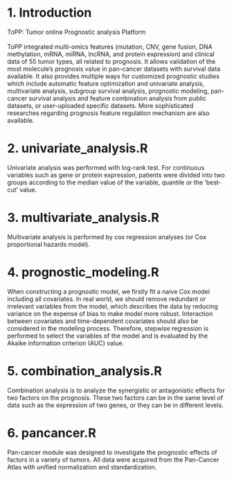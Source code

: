# 1. Introduction
ToPP: Tumor online Prognostic analysis Platform <br><br>
ToPP integrated multi-omics features (mutation, CNV, gene fusion, DNA methylation, mRNA, miRNA, lncRNA, and protein expression) and clinical data of 55 tumor types, all related to prognosis. It allows validation of the most molecule’s prognosis value in pan-cancer datasets with survival data available. It also provides multiple ways for customized prognostic studies which include automatic feature optimization and univariate analysis, multivariate analysis, subgroup survival analysis, prognostic modeling, pan-cancer survival analysis and feature combination analysis from public datasets, or user-uploaded specific datasets. More sophisticated researches regarding prognosis feature regulation mechanism are also available.
# 2. univariate_analysis.R
Univariate analysis was performed with log-rank test. For continuous variables such as gene or protein expression, patients were divided into two groups according to the median value of the variable, quantile or the ‘best-cut’ value.
# 3. multivariate_analysis.R
Multivariate analysis is performed by cox regression analyses (or Cox proportional hazards model).
# 4. prognostic_modeling.R
When constructing a prognostic model, we firstly fit a naive Cox model including all covariates. In real world, we should remove redundant or irrelevant variables from the model, which describes the data by reducing variance on the expense of bias to make model more robust. Interaction between covariates and time-dependent covariates should also be considered in the modeling process. Therefore, stepwise regression is performed to select the variables of the model and is evaluated by the Akaike information criterion (AUC) value. 
# 5. combination_analysis.R
Combination analysis is to analyze the synergistic or antagonistic effects for two factors on the prognosis. These two factors can be in the same level of data such as the expression of two genes, or they can be in different levels.
# 6. pancancer.R
Pan-cancer module was designed to investigate the prognostic effects of factors in a variety of tumors. All data were acquired from the Pan-Cancer Atlas with unified normalization and standardization. 
